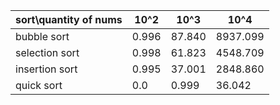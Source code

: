 |sort\quantity of nums|10^2|10^3|10^4|
|-|-|-|-|
|bubble sort|0.996|87.840|8937.099|
|selection sort|0.998|61.823|4548.709|
|insertion sort|0.995|37.001|2848.860|
|quick sort|0.0|0.999|36.042|